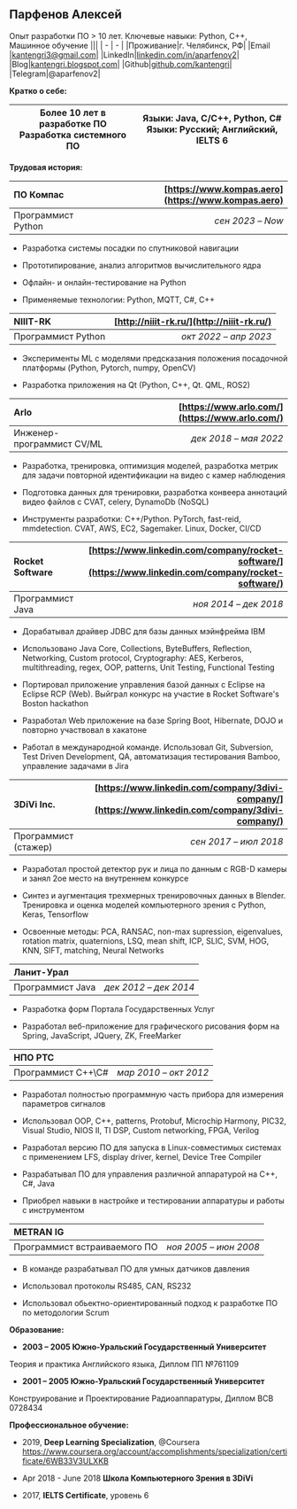 ﻿## **Парфенов Алексей**
Опыт разработки ПО > 10 лет. Ключевые навыки: Python, C++, Машинное обучение
|||
| - | - |
|Проживание|г. Челябинск, РФ|
|Email |[kantengri3@gmail.com](mailto:aparfenov2@yandex.ru)|
|LinkedIn|[linkedin.com/in/aparfenov2](https://www.linkedin.com/in/aparfenov2/)|
|Blog|[kantengri.blogspot.com](http://kantengri.blogspot.com/)|
|Github|[github.com/kantengri](https://github.com/kantengri)|
|Telegram|@aparfenov2|

**Кратко о себе:**

|Более 10 лет в разработке ПО<br>Разработка системного ПО|Языки: Java, C/C++, Python, C#<br>Языки: Русский; Английский, IELTS 6|
| - | - |

**Трудовая история:**



|**ПО Компас**|[https://www.kompas.aero](https://www.kompas.aero)|
| :- | -: |
|Программист Python|*сен 2023 – Now*|

- Разработка системы посадки по спутниковой навигации

- Прототипирование, анализ алгоритмов вычислительного ядра

- Офлайн- и онлайн-тестирование на Python

- Применяемые технологии: Python, MQTT, C#, C++



|**NIIIT-RK**|[http://niiit-rk.ru/](http://niiit-rk.ru/)|
| :- | -: |
|Программист Python|*окт 2022 – апр 2023*|

- Эксперименты ML с моделями предсказания положения посадочной платформы (Python, Pytorch, numpy, OpenCV)

- Разработка приложения на Qt (Python, C++, Qt. QML, ROS2)



|**Arlo**|[https://www.arlo.com/](https://www.arlo.com/)|
| :- | -: |
|Инженер-программист CV/ML|*дек 2018 – мая 2022*|

- Разработка, тренировка, оптимизция моделей, разработка метрик для задачи повторной идентификации на видео с камер наблюдения

- Подготовка данных для тренировки, разработка конвеера аннотаций видео файлов с CVAT, celery, DynamoDb (NoSQL)

- Инструменты разработки: C++/Python. PyTorch, fast-reid, mmdetection. CVAT, AWS, EC2, Sagemaker. Linux, Docker, CI/CD



|**Rocket Software**|[https://www.linkedin.com/company/rocket-software/](https://www.linkedin.com/company/rocket-software/)|
| :- | -: |
|Программист Java|*ноя 2014 – дек 2018*|

- Дорабатывал драйвер JDBC для базы данных мэйнфрейма IBM

- Использовано Java Core, Collections, ByteBuffers, Reflection, Networking, Custom protocol, Cryptography: AES, Kerberos, multithreading, regex, OOP, patterns, Unit Testing, Functional Testing

- Портировал приложение управления базой данных с Eclipse на Eclipse RCP (Web). Выйграл конкурс на участие в Rocket Software's Boston hackathon

- Разработал Web приложение на базе Spring Boot, Hibernate, DOJO и повторно участвовал в хакатоне

- Работал в международной команде. Использовал Git, Subversion, Test Driven Development, QA, автоматизация тестирования Bamboo, управление задачами в Jira



|**3DiVi Inc.**|[https://www.linkedin.com/company/3divi-company/](https://www.linkedin.com/company/3divi-company/)|
| :- | -: |
|Программист (стажер)|*сен 2017 – июл 2018*|

- Разработал простой детектор рук и лица по данным с RGB-D камеры и занял 2ое место на внутреннем конкурсе

- Синтез и аугментация трехмерных тренировочных данных в Blender. Тренировка и оценка моделей компьютерного зрения с Python, Keras, Tensorflow

- Освоенные методы: PCA, RANSAC, non-max supression, eigenvalues, rotation matrix, quaternions, LSQ, mean shift, ICP, SLIC, SVM, HOG, KNN, SIFT, matching, Neural Networks



|**Ланит-Урал**|[]()|
| :- | -: |
|Программист Java|*дек 2012 – дек 2014*|

- Разработка форм Портала Государственных Услуг

- Разработал веб-приложение для графического рисования форм на Spring, JavaScript, JQuery, ZK, FreeMarker



|**НПО РТС**|[]()|
| :- | -: |
|Программист C++\C#|*мар 2010 – окт 2012*|

- Разработал полностью программную часть прибора для измерения параметров сигналов

- Использовал OOP, C++, patterns, Protobuf, Microchip Harmony, PIC32, Visual Studio, NIOS II, TI DSP, Custom networking, FPGA, Verilog

- Разработал версию ПО для запуска в Linux-совместимых системах с применением LFS, display driver, kernel, Device Tree Compiler

- Разрабатывал ПО для управления различной аппаратурой на C++, C#, Java

- Приобрел навыки в настройке и тестировании аппаратуры и работы с инструментом



|**METRAN IG**|[]()|
| :- | -: |
|Программист встраиваемого ПО|*ноя 2005 – июн 2008*|

- В команде разрабатывал ПО для умных датчиков давления

- Использовал протоколы RS485, CAN, RS232

- Использовал обьектно-ориентированный подход к разработке ПО по методологии Scrum




**Образование:**
- **2003 – 2005 Южно-Уральский Государственный Университет**

Теория и практика Английского языка, Диплом ПП №761109

- **2001 – 2005 Южно-Уральский Государственный Университет**

Конструирование и Проектирование Радиоаппаратуры, Диплом ВСВ 0728434

**Профессиональное обучение:**

- 2019, **Deep Learning Specialization**, @Coursera<br>https://www.coursera.org/account/accomplishments/specialization/certificate/6WB33V3ULXKB

- Apr 2018 - June 2018 **Школа Компьютерного Зрения в 3DiVi**

- 2017, **IELTS Certificate**, уровень 6

